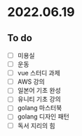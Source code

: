 # 2022.06.19

## To do

- [ ] 미용실
- [ ] 운동
- [ ] vue 스터디 과제
- [ ] AWS 강의
- [ ] 일본어 기초 완성
- [ ] 유니티 기초 강의
- [ ] golang 마스터북
- [ ] golang 디자인 패턴
- [ ] 독서 지리의 힘
